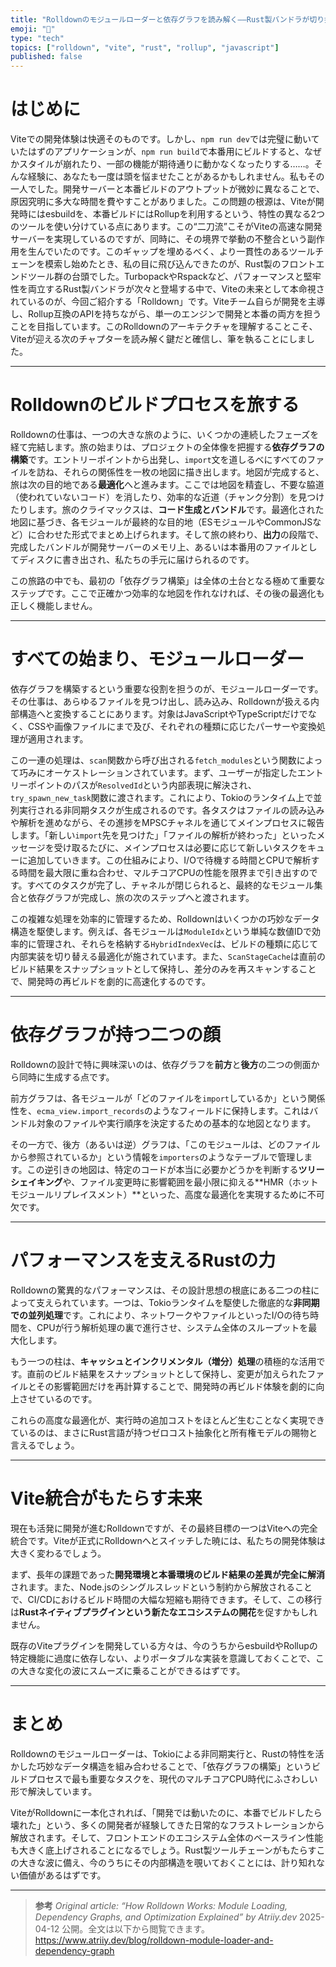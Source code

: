 ```yaml
---
title: "Rolldownのモジュールローダーと依存グラフを読み解く――Rust製バンドラが切り拓くViteの次章"
emoji: "🦀"
type: "tech"
topics: ["rolldown", "vite", "rust", "rollup", "javascript"]
published: false
---
```


# はじめに

Viteでの開発体験は快適そのものです。しかし、`npm run dev`では完璧に動いていたはずのアプリケーションが、`npm run build`で本番用にビルドすると、なぜかスタイルが崩れたり、一部の機能が期待通りに動かなくなったりする……。そんな経験に、あなたも一度は頭を悩ませたことがあるかもしれません。私もその一人でした。開発サーバーと本番ビルドのアウトプットが微妙に異なることで、原因究明に多大な時間を費やすことがありました。この問題の根源は、Viteが開発時にはesbuildを、本番ビルドにはRollupを利用するという、特性の異なる2つのツールを使い分けている点にあります。この“二刀流”こそがViteの高速な開発サーバーを実現しているのですが、同時に、その境界で挙動の不整合という副作用を生んでいたのです。このギャップを埋めるべく、より一貫性のあるツールチェーンを模索し始めたとき、私の目に飛び込んできたのが、Rust製のフロントエンドツール群の台頭でした。TurbopackやRspackなど、パフォーマンスと堅牢性を両立するRust製バンドラが次々と登場する中で、Viteの未来として本命視されているのが、今回ご紹介する「Rolldown」です。Viteチーム自らが開発を主導し、Rollup互換のAPIを持ちながら、単一のエンジンで開発と本番の両方を担うことを目指しています。このRolldownのアーキテクチャを理解することこそ、Viteが迎える次のチャプターを読み解く鍵だと確信し、筆を執ることにしました。

---

# Rolldownのビルドプロセスを旅する

Rolldownの仕事は、一つの大きな旅のように、いくつかの連続したフェーズを経て完結します。旅の始まりは、プロジェクトの全体像を把握する**依存グラフの構築**です。エントリーポイントから出発し、`import`文を道しるべにすべてのファイルを訪ね、それらの関係性を一枚の地図に描き出します。地図が完成すると、旅は次の目的地である**最適化**へと進みます。ここでは地図を精査し、不要な脇道（使われていないコード）を消したり、効率的な近道（チャンク分割）を見つけたりします。旅のクライマックスは、**コード生成とバンドル**です。最適化された地図に基づき、各モジュールが最終的な目的地（ESモジュールやCommonJSなど）に合わせた形式でまとめ上げられます。そして旅の終わり、**出力**の段階で、完成したバンドルが開発サーバーのメモリ上、あるいは本番用のファイルとしてディスクに書き出され、私たちの手元に届けられるのです。

この旅路の中でも、最初の「依存グラフ構築」は全体の土台となる極めて重要なステップです。ここで正確かつ効率的な地図を作れなければ、その後の最適化も正しく機能しません。

---

# すべての始まり、モジュールローダー

依存グラフを構築するという重要な役割を担うのが、モジュールローダーです。その仕事は、あらゆるファイルを見つけ出し、読み込み、Rolldownが扱える内部構造へと変換することにあります。対象はJavaScriptやTypeScriptだけでなく、CSSや画像ファイルにまで及び、それぞれの種類に応じたパーサーや変換処理が適用されます。

この一連の処理は、`scan`関数から呼び出される`fetch_modules`という関数によって巧みにオーケストレーションされています。まず、ユーザーが指定したエントリーポイントのパスが`ResolvedId`という内部表現に解決され、`try_spawn_new_task`関数に渡されます。これにより、Tokioのランタイム上で並列実行される非同期タスクが生成されるのです。各タスクはファイルの読み込みや解析を進めながら、その進捗をMPSCチャネルを通じてメインプロセスに報告します。「新しい`import`先を見つけた」「ファイルの解析が終わった」といったメッセージを受け取るたびに、メインプロセスは必要に応じて新しいタスクをキューに追加していきます。この仕組みにより、I/Oで待機する時間とCPUで解析する時間を最大限に重ね合わせ、マルチコアCPUの性能を限界まで引き出すのです。すべてのタスクが完了し、チャネルが閉じられると、最終的なモジュール集合と依存グラフが完成し、旅の次のステップへと渡されます。

この複雑な処理を効率的に管理するため、Rolldownはいくつかの巧妙なデータ構造を駆使します。例えば、各モジュールは`ModuleIdx`という単純な数値IDで効率的に管理され、それらを格納する`HybridIndexVec`は、ビルドの種類に応じて内部実装を切り替える最適化が施されています。また、`ScanStageCache`は直前のビルド結果をスナップショットとして保持し、差分のみを再スキャンすることで、開発時の再ビルドを劇的に高速化するのです。

---

# 依存グラフが持つ二つの顔

Rolldownの設計で特に興味深いのは、依存グラフを**前方**と**後方**の二つの側面から同時に生成する点です。

前方グラフは、各モジュールが「どのファイルを`import`しているか」という関係性を、`ecma_view.import_records`のようなフィールドに保持します。これはバンドル対象のファイルや実行順序を決定するための基本的な地図となります。

その一方で、後方（あるいは逆）グラフは、「このモジュールは、どのファイルから参照されているか」という情報を`importers`のようなテーブルで管理します。この逆引きの地図は、特定のコードが本当に必要かどうかを判断する**ツリーシェイキング**や、ファイル変更時に影響範囲を最小限に抑える**HMR（ホットモジュールリプレイスメント）**といった、高度な最適化を実現するために不可欠です。

---

# パフォーマンスを支えるRustの力

Rolldownの驚異的なパフォーマンスは、その設計思想の根底にある二つの柱によって支えられています。一つは、Tokioランタイムを駆使した徹底的な**非同期での並列処理**です。これにより、ネットワークやファイルといったI/Oの待ち時間を、CPUが行う解析処理の裏で進行させ、システム全体のスループットを最大化します。

もう一つの柱は、**キャッシュとインクリメンタル（増分）処理**の積極的な活用です。直前のビルド結果をスナップショットとして保持し、変更が加えられたファイルとその影響範囲だけを再計算することで、開発時の再ビルド体験を劇的に向上させているのです。

これらの高度な最適化が、実行時の追加コストをほとんど生むことなく実現できているのは、まさにRust言語が持つゼロコスト抽象化と所有権モデルの賜物と言えるでしょう。

---

# Vite統合がもたらす未来

現在も活発に開発が進むRolldownですが、その最終目標の一つはViteへの完全統合です。Viteが正式にRolldownへとスイッチした暁には、私たちの開発体験は大きく変わるでしょう。

まず、長年の課題であった**開発環境と本番環境のビルド結果の差異が完全に解消**されます。また、Node.jsのシングルスレッドという制約から解放されることで、CI/CDにおけるビルド時間の大幅な短縮も期待できます。そして、この移行は**Rustネイティブプラグインという新たなエコシステムの開花**を促すかもしれません。

既存のViteプラグインを開発している方々は、今のうちからesbuildやRollupの特定機能に過度に依存しない、よりポータブルな実装を意識しておくことで、この大きな変化の波にスムーズに乗ることができるはずです。

---

# まとめ

Rolldownのモジュールローダーは、Tokioによる非同期実行と、Rustの特性を活かした巧妙なデータ構造を組み合わせることで、「依存グラフの構築」というビルドプロセスで最も重要なタスクを、現代のマルチコアCPU時代にふさわしい形で解決しています。

ViteがRolldownに一本化されれば、「開発では動いたのに、本番でビルドしたら壊れた」という、多くの開発者が経験してきた日常的なフラストレーションから解放されます。そして、フロントエンドのエコシステム全体のベースライン性能も大きく底上げされることになるでしょう。Rust製ツールチェーンがもたらすこの大きな波に備え、今のうちにその内部構造を覗いておくことには、計り知れない価値があるはずです。

---

> **参考**
> *Original article: “How Rolldown Works: Module Loading, Dependency Graphs, and Optimization Explained” by Atriiy.dev*
> 2025-04-12 公開。全文は以下から閲覧できます。
> https://www.atriiy.dev/blog/rolldown-module-loader-and-dependency-graph